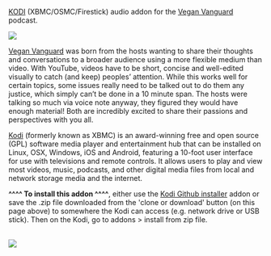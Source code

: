<a href="kodi.tv">KODI<a> (XBMC/OSMC/Firestick) audio addon for the <a href="https://veganvanguardpodcast.com/">Vegan Vanguard</a> podcast.<br>

<img src="http://veganvanguardpodcast.com/wp-content/uploads/powerpress/vegan_(3).png"><br>

<a href="https://veganvanguardpodcast.com/">Vegan Vanguard</a> was born from the hosts wanting to share their thoughts and conversations to a broader audience using a more flexible medium than video. With YouTube, videos have to be short, concise and well-edited visually to catch (and keep) peoples’ attention. While this works well for certain topics, some issues really need to be talked out to do them any justice, which simply can’t be done in a 10 minute span. The hosts were talking so much via voice note anyway, they figured they would have enough material! Both are incredibly excited to share their passions and perspectives with you all.<br>

<a href="www.kodi.tv">Kodi</a> (formerly known as XBMC) is an award-winning free and open source (GPL) software media player and entertainment hub that can be installed on Linux, OSX, Windows, iOS and Android, featuring a 10-foot user interface for use with televisions and remote controls. It allows users to play and view most videos, music, podcasts, and other digital media files from local and network storage media and the internet.<br>

<b>^^^^ To install this addon ^^^^</b>, either use the <a href="https://www.tvaddons.co/github-browser-kodi/">Kodi Github installer</a> addon or save the .zip file downloaded from the 'clone or download' button (on this page above) to somewhere the Kodi can access (e.g. network drive or USB stick). Then on the Kodi, go to addons > install from zip file.<br>

<br><a href="http://www.kodi.tv"><img src="https://kodi.tv/sites/default/files/page/field_image/about--devices.jpg">

